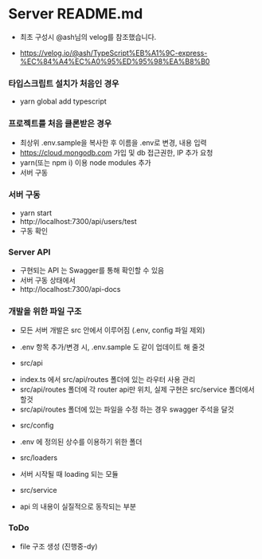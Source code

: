 # Server README.md

* 최초 구성시 @ash님의 velog를 참조했습니다.
- https://velog.io/@ash/TypeScript%EB%A1%9C-express-%EC%84%A4%EC%A0%95%ED%95%98%EA%B8%B0

### 타입스크립트 설치가 처음인 경우
* yarn global add typescript

### 프로젝트를 처음 클론받은 경우
* 최상위 .env.sample을 복사한 후 이름을 .env로 변경, 내용 입력
* https://cloud.mongodb.com 가입 및 db 접근권한, IP 추가 요청
* yarn(또는 npm i) 이용 node modules 추가
* 서버 구동
### 서버 구동
* yarn start
* http://localhost:7300/api/users/test
* 구동 확인

### Server API
* 구현되는 API 는 Swagger를 통해 확인할 수 있음
* 서버 구동 상태에서
* http://localhost:7300/api-docs


### 개발을 위한 파일 구조 
* 모든 서버 개발은 src 안에서 이루어짐 (.env, config 파일 제외)
* .env 항목 추가/변경 시, .env.sample 도 같이 업데이트 해 줄것

* src/api
- index.ts 에서 src/api/routes 폴더에 있는 라우터 사용 관리
- src/api/routes 폴더에 각 router api만 위치, 실제 구현은 src/service 폴더에서 할것
- src/api/routes 폴더에 있는 파일을 수정 하는 경우 swagger 주석을 달것

* src/config
- .env 에 정의된 상수를 이용하기 위한 폴더

* src/loaders
- 서버 시작될 때 loading 되는 모듈

* src/service 
- api 의 내용이 실질적으로 동작되는 부분

### ToDo 
* file 구조 생성 (진행중-dy)